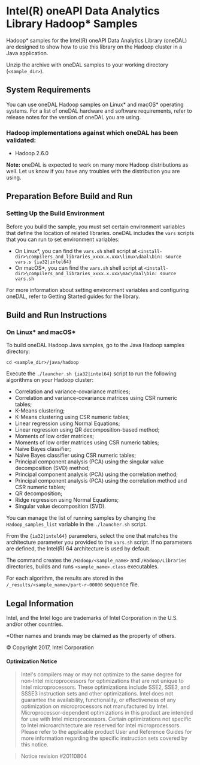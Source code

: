 # Intel(R) oneAPI Data Analytics Library Hadoop\* Samples

Hadoop\* samples for the Intel(R) oneAPI Data Analytics Library (oneDAL) are designed to show how to use this library on the Hadoop cluster in a Java application.

Unzip the archive with oneDAL samples to your working directory (`<sample_dir>`).

## System Requirements
You can use oneDAL Hadoop samples on Linux\* and macOS\* operating systems. For a list of oneDAL hardware and software requirements, refer to release notes for the version of oneDAL you are using.

### Hadoop implementations against which oneDAL has been validated:
- Hadoop 2.6.0

**Note:** oneDAL is expected to work on many more Hadoop distributions as well. Let us know if you have any troubles with the distribution you are using.

## Preparation Before Build and Run
### Setting Up the Build Environment 
Before you build the sample, you must set certain environment variables that define the location of related libraries. oneDAL includes the `vars` scripts that you can run to set environment variables:

- On Linux\*, you can find the `vars.sh` shell script at `<install-dir>\compilers_and_libraries_xxxx.x.xxx\linux\daal\bin:
source vars.s {ia32|intel64}`
- On macOS\*, you can find the `vars.sh` shell script at `<install-dir>\compilers_and_libraries_xxxx.x.xxx\mac\daal\bin:
source vars.sh`

For more information about setting environment variables and configuring oneDAL, refer to Getting Started guides for the library.

## Build and Run Instructions
### On Linux\* and macOS\*
To build oneDAL Hadoop Java samples, go to the Java Hadoop samples directory:

```
cd <sample_dir>/java/hadoop
```

Execute the `./launcher.sh {ia32|intel64}` script to run the following algorithms on your Hadoop cluster:

- Correlation and variance-covariance matrices;
- Correlation and variance-covariance matrices using CSR numeric tables;
- K-Means clustering;
- K-Means clustering using CSR numeric tables;
- Linear regression using Normal Equations;
- Linear regression using QR decomposition-based method;
- Moments of low order matrices;
- Moments of low order matrices using CSR numeric tables;
- Naïve Bayes classifier;
- Naïve Bayes classifier using CSR numeric tables;
- Principal component analysis (PCA) using the singular value decomposition (SVD) method;
- Principal component analysis (PCA) using the correlation method;
- Principal component analysis (PCA) using the correlation method and CSR numeric tables;
- QR decomposition;
- Ridge regression using Normal Equations;
- Singular value decomposition (SVD).

You can manage the list of running samples by changing the `Hadoop_samples_list` variable in the `./launcher.sh` script.

From the `{ia32|intel64}` parameters, select the one that matches the architecture parameter you provided to the `vars.sh` script. If no parameters are defined, the Intel(R) 64 architecture is used by default.

The command creates the `/Hadoop/<sample_name>` and `/Hadoop/Libraries` directories, builds and runs `<sample_name>.class` executables.

For each algorithm, the results are stored in the `/_results/<sample_name>/part-r-00000` sequence file.

## Legal Information
Intel, and the Intel logo are trademarks of Intel Corporation in the U.S. and/or other countries.

\*Other names and brands may be claimed as the property of others.

&copy; Copyright 2017, Intel Corporation

#### Optimization Notice

>Intel's compilers may or may not optimize to the same degree for non-Intel microprocessors for optimizations that are not unique to Intel microprocessors. These optimizations include SSE2, SSE3, and SSSE3 instruction sets and other optimizations. Intel does not guarantee the availability, functionality, or effectiveness of any optimization on microprocessors not manufactured by Intel. Microprocessor-dependent optimizations in this product are intended for use with Intel microprocessors. Certain optimizations not specific to Intel microarchitecture are reserved for Intel microprocessors. Please refer to the applicable product User and Reference Guides for more information regarding the specific instruction sets covered by this notice.

>Notice revision \#20110804
